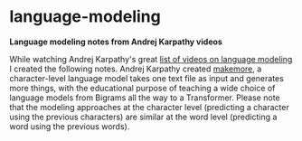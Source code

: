 # language-modeling
**Language modeling notes from Andrej Karpathy videos**

While watching Andrej Karpathy's great [list of videos on language modeling](https://youtube.com/playlist?list=PLAqhIrjkxbuWI23v9cThsA9GvCAUhRvKZ&si=P6YmUo5Wn5A_95cj) I created the following notes. Andrej Karpathy created [makemore](https://github.com/karpathy/makemore), a character-level language model takes one text file as input and generates more things, with the educational purpose of teaching a wide choice of language models from Bigrams all the way to a Transformer. Please note that the modeling approaches at the character level (predicting a character using the previous characters) are similar at the word level (predicting a word using the previous words).